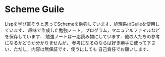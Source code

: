 # Scheme Guile
Lispを学び直そうと思ってSchemeを勉強しています．処理系はGuileを使用しています．
趣味で作成した勉強ノート，プログラム，マニュアルファイルなどを保存しています．
勉強ノートは一応読み物にしています．他の人たちの参考になるかどうか分かりませんが，
参考になるのならば好き勝手に使って下さい．ただし，内容は無保証です．使うにしても
自己責任でお願いします．
